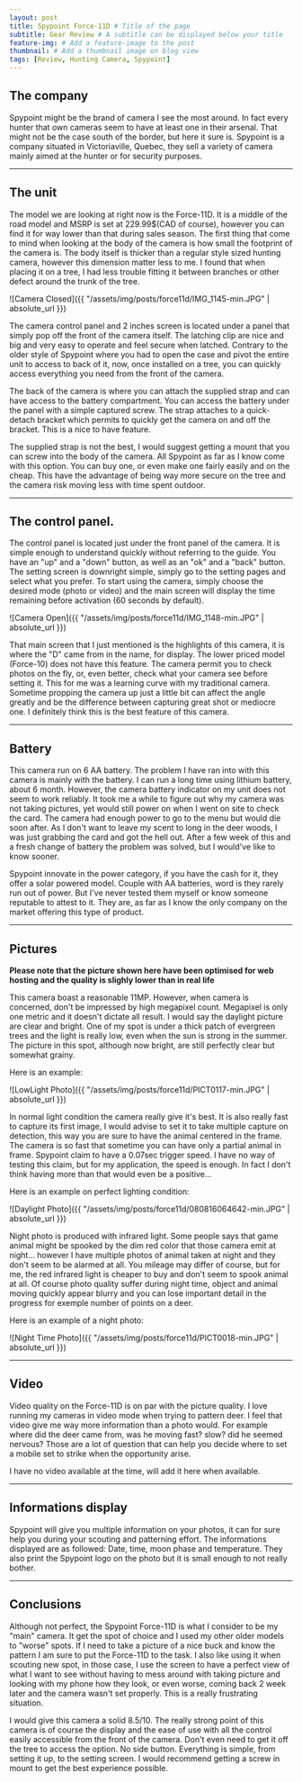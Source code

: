 ```yaml
---
layout: post
title: Spypoint Force-11D # Title of the page
subtitle: Gear Review # A subtitle can be displayed below your title
feature-img: # Add a feature-image to the post
thumbnail: # Add a thumbnail image on blog view
tags: [Review, Hunting Camera, Spypoint]
---
```


## The company

Spypoint might be the brand of camera I see the most around. In fact every hunter that own cameras seem to have at least one in their arsenal. That might not be the case south of the border, but here it sure is. Spypoint is a company situated in Victoriaville, Quebec, they sell a variety of camera mainly aimed at the hunter or for security purposes.

*****

## The unit

The model we are looking at right now is the Force-11D. It is a middle of the road model and MSRP is set at 229.99$(CAD of course), however you can find it for way lower than that during sales season. The first thing that come to mind when looking at the body of the camera is how small the footprint of the camera is. The body itself is thicker than a regular style sized hunting camera, however this dimension matter less to me. I found that when placing it on a tree, I had less trouble fitting it between branches or other defect around the trunk of the tree.

![Camera Closed]({{ "/assets/img/posts/force11d/IMG_1145-min.JPG" | absolute_url }})

The camera control panel and 2 inches screen is located under a panel that simply pop off the front of the camera itself. The latching clip are nice and big and very easy to operate and feel secure when latched. Contrary to the older style of Spypoint where you had to open the case and pivot the entire unit to access to back of it, now, once installed on a tree, you can quickly access everything you need from the front of the camera.

The back of the camera is where you can attach the supplied strap and can have access to the battery compartment. You can access the battery under the panel with a simple captured screw. The strap attaches to a quick-detach bracket which permits to quickly get the camera on and off the bracket. This is a nice to have feature.

The supplied strap is not the best, I would suggest getting a mount that you can screw into the body of the camera. All Spypoint as far as I know come with this option. You can buy one, or even make one fairly easily and on the cheap. This have the advantage of being way more secure on the tree and the camera risk moving less with time spent outdoor.

*****

## The control panel.

The control panel is located just under the front panel of the camera. It is simple enough to understand quickly without referring to the guide. You have an "up" and a "down" button, as well as an "ok" and a "back" button. The setting screen is downright simple, simply go to the setting pages and select what you prefer. To start using the camera, simply choose the desired mode (photo or video) and the main screen will display the time remaining before activation (60 seconds by default).

![Camera Open]({{ "/assets/img/posts/force11d/IMG_1148-min.JPG" | absolute_url }})

That main screen that I just mentioned is the highlights of this camera, it is where the "D" came from in the name, for display. The lower priced model (Force-10) does not have this feature. The camera permit you to check photos on the fly, or, even better, check what your camera see before setting it. This for me was a learning curve with my traditional camera. Sometime propping the camera up just a little bit can affect the angle greatly and be the difference between capturing great shot or mediocre one. I definitely think this is the best feature of this camera.

*****

## Battery

This camera run on 6 AA battery. The problem I have ran into with this camera is mainly with the battery. I can run a long time using lithium battery, about 6 month. However, the camera battery indicator on my unit does not seem to work reliably. It took me a while to figure out why my camera was not taking pictures, yet would still power on when I went on site to check the card. The camera had enough power to go to the menu but would die soon after. As I don't want to leave my scent to long in the deer woods, I was just grabbing the card and got the hell out. After a few week of this and a fresh change of battery the problem was solved, but I would've like to know sooner.

Spypoint innovate in the power category, if you have the cash for it, they offer a solar powered model. Couple with AA batteries, word is they rarely run out of power. But I've never tested them myself or know someone reputable to attest to it. They are, as far as I know the only company on the market offering this type of product.

*****

## Pictures

**Please note that the picture shown here have been optimised for web hosting and the quality is slighly lower than in real life**

This camera boast a reasonable 11MP. However, when camera is concerned, don't be impressed by high megapixel count. Megapixel is only one metric and it doesn't dictate all result. I would say the daylight picture are clear and bright. One of my spot is under a thick patch of evergreen trees and the light is really low, even when the sun is strong in the summer. The picture in this spot, although now bright, are still perfectly clear but somewhat grainy.

Here is an example:

![LowLight Photo]({{ "/assets/img/posts/force11d/PICT0117-min.JPG" | absolute_url }})

In normal light condition the camera really give it's best. It is also really fast to capture its first image, I would advise to set it to take multiple capture on detection, this way you are sure to have the animal centered in the frame. The camera is so fast that sometime you can have only a partial animal in frame. Spypoint claim to have a 0.07sec trigger speed. I have no way of testing this claim, but for my application, the speed is enough. In fact I don't think having more than that would even be a positive...

Here is an example on perfect lighting condition:

![Daylight Photo]({{ "/assets/img/posts/force11d/080816064642-min.JPG" | absolute_url }})

Night photo is produced with infrared light. Some people says that game animal might be spooked by the dim red color that those camera emit at night... however I have multiple photos of animal taken at night and they don't seem to be alarmed at all. You mileage may differ of course, but for me, the red infrared light is cheaper to buy and don't seem to spook animal at all. Of course photo quality suffer during night time, object and animal moving quickly appear blurry and you can lose important detail in the progress for exemple number of points on a deer.

Here is an example of a night photo:

![Night Time Photo]({{ "/assets/img/posts/force11d/PICT0018-min.JPG" | absolute_url }})

*****

## Video

Video quality on the Force-11D is on par with the picture quality. I love running my cameras in video mode when trying to pattern deer. I feel that video give me way more information than a photo would. For example where did the deer came from, was he moving fast? slow? did he seemed nervous? Those are a lot of question that can help you decide where to set a mobile set to strike when the opportunity arise.

I have no video available at the time, will add it here when available.

*****

## Informations display

Spypoint will give you multiple information on your photos, it can for sure help you during your scouting and patterning effort. The informations displayed are as followed: Date, time, moon phase and temperature. They also print the Spypoint logo on the photo but it is small enough to not really bother.

*****

## Conclusions

Although not perfect, the Spypoint Force-11D is what I consider to be my "main" camera. It get the spot of choice and I used my other older models to "worse" spots. If I need to take a picture of a nice buck and know the pattern I am sure to put the Force-11D to the task. I also like using it when scouting new spot, in those case, I use the screen to have a perfect view of what I want to see without having to mess around with taking picture and looking with my phone how they look, or even worse, coming back 2 week later and the camera wasn't set properly. This is a really frustrating situation.

I would give this camera a solid 8.5/10. The really strong point of this camera is of course the display and the ease of use with all the control easily accessible from the front of the camera. Don't even need to get it off the tree to access the option. No side button. Everything is simple, from setting it up, to the setting screen. I would recommend getting a screw in mount to get the best experience possible.
